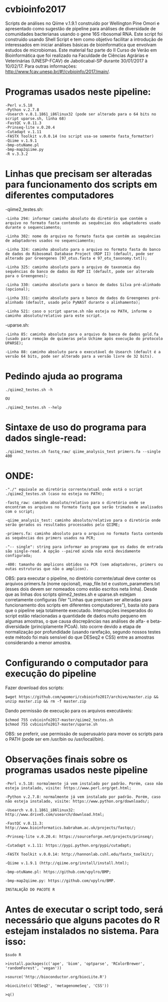 # cvbioinfo2017
Scripts de análises no Qiime v.1.9.1 construído por Wellington Pine Omori e apresentado como sugestão de pipeline para análises de diversidade de comunidades bacterianas usando o gene 16S ribosomal RNA. Este script foi construído usando Shell Script e tem como objetivo facilitar a introdução de interessados em iniciar análises básicas de bioinformatica que envolvam estudos de microbiomas. Este material faz parte do II Curso de Verão em Bioinformática que foi realizado na Faculdade de Ciências Agrárias e Veterinárias (UNESP-FCAV) de Jaboticabal-SP durante 30/01/2017 à 10/02/17. Para outras informações: http://www.fcav.unesp.br/#!/cvbioinfo/2017/main/.


# Programas usados neste pipeline:

    -Perl v.5.18
    -Python v.2.7.8
    -Usearch v.8.1.1861_i86linux32 (pode ser alterado para o 64 bits no script uparse.sh, linha 68)
    -FastQC v.0.11.3
    -Prinseq-lite v.0.20.4
    -Cutadapt v.1.11
    -FASTX Toolkit v.0.0.14 (no script usa-se somente fasta_formatter)
    -Qiime v.1.9.1
    -bmp-otuName.pl
    -bmp-map2qiime.py
    -R v.3.3.2

# Linhas que precisam ser alteradas para funcionamento dos scripts em diferentes computadores
-qiime2_testes.sh:

    -Linha 294: informar caminho absoluto do diretório que contém o arquivo no formato fasta contendo as sequências dos adaptadores usado durante o sequenciamento;
    
    -Linha 302: nome do arquivo no formato fasta que contém as sequências de adaptadores usados no sequenciamento;
    
    -Linha 324: caminho absoluto para o arquivo no formato fasta do banco de dados do Ribosomal Database Project (RDP II) (default, pode ser alterado par Greengenes [97_otus.fasta e 97_otu_taxonomy.txt]);
    
    -Linha 325: caminho absoluto para o arquivo de taxonomia das sequências do banco de dados do RDP II (default, pode ser alterado para o Greengenes);
    
    -Linha 330: caminho absoluto para o banco de dados Silva pré-alinhado (opcional);
    
    -Linha 331: caminho absoluto para o banco de dados do Greengenes pré-alinhado (default, usado pelo PyNAST durante o alinhamento);
    
    -Linha 521: caso o script uparse.sh não esteja no PATH, informe o caminho absoluto/relativo para este script.
    
    
-uparse.sh:

    -Linha 85: caminho absoluto para o arquivo do banco de dados gold.fa (usado para remoção de quimeras pelo Uchime após execução do protocolo UPARSE);
    
    -Linha 88: caminho absoluto para o executável do Usearch (default é a versão 64 bits, pode ser alterado para a versão livre de 32 bits).
    
    
# Pedindo ajuda ao programa    
    
    ./qiime2_testes.sh -h
    
    OU
    
    ./qiime2_testes.sh --help


# Sintaxe de uso do programa para dados single-read:

    ./qiime2_testes.sh fastq_raw/ qiime_analysis_test primers.fa --single 400

# ONDE:

    -"./" equivale ao diretório corrente/atual onde está o script ./qiime2_testes.sh (caso no esteja no PATH);
    
    -fastq_raw: caminho absoluto/relativo para o diretório onde se encontram os arquivos no formato fastq que serão trimados e analisados com o script;
    
    -qiime_analysis_test: caminho absoluto/relativo para o diretório onde serão gerados os resultados processados pelo QIIME;
    
    -primers.fa: caminho absoluto para o arquivo no formato fasta contendo as sequências dos primers usados na PCR;
    
    -"-- single": string para informar ao programa que os dados de entrada são single-read. A opção --paired ainda não está devidamente configurada;
    
    -400: tamanho do amplicons obtidos na PCR (sem adaptadores, primers ou outas estruturas que não o amplicon).
    
    
OBS: para executar o pipeline, no diretório corrente/atual deve conter os arquivos primers.fa (nome opcional), map_file.txt e custom_parameters.txt (esses dois devem ser nomeados como estão escritos neta linha). Desde que as linhas dos scripts qiime2_testes.sh e uparse.sh estejam corretamente configuras (Ver "Linhas que precisam ser alteradas para funcionamento dos scripts em diferentes computadores"), basta isto para que o pipeline seja totalmente executado.
Interrupções inesperados do script estão relacionadas a quantidade de dados muito pequeno em algumas amostras, o que causa discrepâncias nas análises de alfa- e beta-diversidade (principlamente PCoA). Isto ocorre devido a etapa de normalização por profundidade (usando rarefação, segundo nossos testes este método foi mais sensível do que DESeq2 e CSS) entre as amostras considerando a menor amostra.


# Configurando o computador para execução do pipeline

Fazer download dos scripts:

    $wget https://github.com/wpomori/cvbioinfo2017/archive/master.zip && unzip master.zip && rm -f master.zip


Dando permissão de execução para os arquivos executáveis:

	$chmod 755 cvbioinfo2017-master/qiime2_testes.sh
	$chmod 755 cvbioinfo2017-master/uparse.sh

OBS: se preferir, use permissão de superusuário para mover os scripts para o PATH (pode ser em /usr/bin ou /usr/local/bin).


# Observações finais sobre os programas usados neste pipeline

	-Perl v.5.18: normalmente já vem instalado por padrão. Porém, caso não esteja instalado, visite: https://www.perl.org/get.html;
	
    -Python v.2.7.8: normalmente já vem instalado por padrão. Porém, caso não esteja instalado, visite: https://www.python.org/downloads/;
	
    -Usearch v.8.1.1861_i86linux32: http://www.drive5.com/usearch/download.html;
	
    -FastQC v.0.11.3: http://www.bioinformatics.babraham.ac.uk/projects/fastqc/;
	
    -Prinseq-lite v.0.20.4: https://sourceforge.net/projects/prinseq/;
	
    -Cutadapt v.1.11: https://pypi.python.org/pypi/cutadapt;
	
    -FASTX Toolkit v.0.0.14: http://hannonlab.cshl.edu/fastx_toolkit/;
	
    -Qiime v.1.9.1 (http://qiime.org/install/install.html);
	
    -bmp-otuName.pl: https://github.com/vpylro/BMP;
	
    -bmp-map2qiime.py: https://github.com/vpylro/BMP.
    
    INSTALAÇÃO DO PACOTE R


# Antes de executar o script todo, será necessário que alguns pacotes do R estejam instalados no sistema. Para isso:

	$sudo R

	>install.packages(c('ape', 'biom', 'optparse', 'RColorBrewer', 'randomForest', 'vegan'))

	>source('http://bioconductor.org/biocLite.R')

	>biocLite(c('DESeq2', 'metagenomeSeq', 'CSS'))

	>q()

